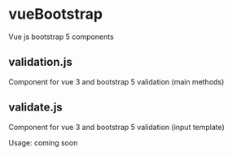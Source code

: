 # vueBootstrap
Vue js bootstrap 5 components

## validation.js
Component for vue 3 and bootstrap 5 validation (main methods)

## validate.js
Component for vue 3 and bootstrap 5 validation (input template)

Usage: coming soon